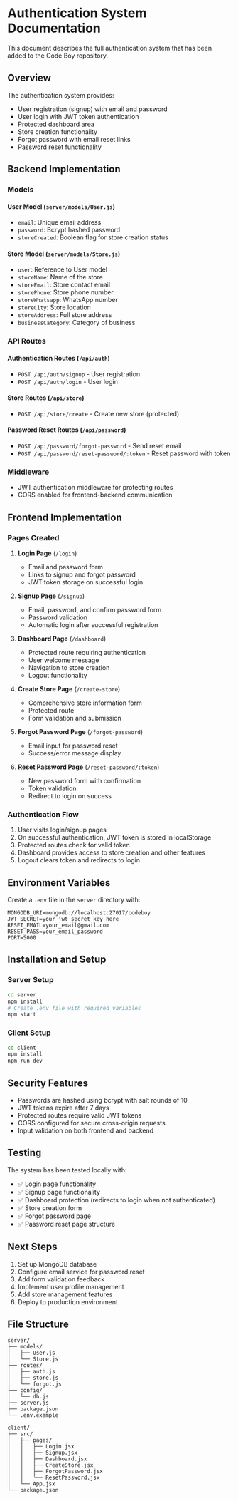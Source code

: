 # Authentication System Documentation

This document describes the full authentication system that has been added to the Code Boy repository.

## Overview

The authentication system provides:
- User registration (signup) with email and password
- User login with JWT token authentication
- Protected dashboard area
- Store creation functionality
- Forgot password with email reset links
- Password reset functionality

## Backend Implementation

### Models

#### User Model (`server/models/User.js`)
- `email`: Unique email address
- `password`: Bcrypt hashed password
- `storeCreated`: Boolean flag for store creation status

#### Store Model (`server/models/Store.js`)
- `user`: Reference to User model
- `storeName`: Name of the store
- `storeEmail`: Store contact email
- `storePhone`: Store phone number
- `storeWhatsapp`: WhatsApp number
- `storeCity`: Store location
- `storeAddress`: Full store address
- `businessCategory`: Category of business

### API Routes

#### Authentication Routes (`/api/auth`)
- `POST /api/auth/signup` - User registration
- `POST /api/auth/login` - User login

#### Store Routes (`/api/store`)
- `POST /api/store/create` - Create new store (protected)

#### Password Reset Routes (`/api/password`)
- `POST /api/password/forgot-password` - Send reset email
- `POST /api/password/reset-password/:token` - Reset password with token

### Middleware

- JWT authentication middleware for protecting routes
- CORS enabled for frontend-backend communication

## Frontend Implementation

### Pages Created

1. **Login Page** (`/login`)
   - Email and password form
   - Links to signup and forgot password
   - JWT token storage on successful login

2. **Signup Page** (`/signup`)
   - Email, password, and confirm password form
   - Password validation
   - Automatic login after successful registration

3. **Dashboard Page** (`/dashboard`)
   - Protected route requiring authentication
   - User welcome message
   - Navigation to store creation
   - Logout functionality

4. **Create Store Page** (`/create-store`)
   - Comprehensive store information form
   - Protected route
   - Form validation and submission

5. **Forgot Password Page** (`/forgot-password`)
   - Email input for password reset
   - Success/error message display

6. **Reset Password Page** (`/reset-password/:token`)
   - New password form with confirmation
   - Token validation
   - Redirect to login on success

### Authentication Flow

1. User visits login/signup pages
2. On successful authentication, JWT token is stored in localStorage
3. Protected routes check for valid token
4. Dashboard provides access to store creation and other features
5. Logout clears token and redirects to login

## Environment Variables

Create a `.env` file in the `server` directory with:

```env
MONGODB_URI=mongodb://localhost:27017/codeboy
JWT_SECRET=your_jwt_secret_key_here
RESET_EMAIL=your_email@gmail.com
RESET_PASS=your_email_password
PORT=5000
```

## Installation and Setup

### Server Setup
```bash
cd server
npm install
# Create .env file with required variables
npm start
```

### Client Setup
```bash
cd client
npm install
npm run dev
```

## Security Features

- Passwords are hashed using bcrypt with salt rounds of 10
- JWT tokens expire after 7 days
- Protected routes require valid JWT tokens
- CORS configured for secure cross-origin requests
- Input validation on both frontend and backend

## Testing

The system has been tested locally with:
- ✅ Login page functionality
- ✅ Signup page functionality
- ✅ Dashboard protection (redirects to login when not authenticated)
- ✅ Store creation form
- ✅ Forgot password page
- ✅ Password reset page structure

## Next Steps

1. Set up MongoDB database
2. Configure email service for password reset
3. Add form validation feedback
4. Implement user profile management
5. Add store management features
6. Deploy to production environment

## File Structure

```
server/
├── models/
│   ├── User.js
│   └── Store.js
├── routes/
│   ├── auth.js
│   ├── store.js
│   └── forgot.js
├── config/
│   └── db.js
├── server.js
├── package.json
└── .env.example

client/
├── src/
│   ├── pages/
│   │   ├── Login.jsx
│   │   ├── Signup.jsx
│   │   ├── Dashboard.jsx
│   │   ├── CreateStore.jsx
│   │   ├── ForgotPassword.jsx
│   │   └── ResetPassword.jsx
│   └── App.jsx
└── package.json
```

